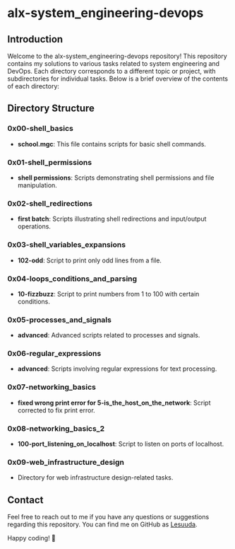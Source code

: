 # alx-system_engineering-devops

## Introduction
Welcome to the alx-system_engineering-devops repository! This repository contains my solutions to various tasks related to system engineering and DevOps. Each directory corresponds to a different topic or project, with subdirectories for individual tasks. Below is a brief overview of the contents of each directory:

## Directory Structure

### 0x00-shell_basics
- **school.mgc**: This file contains scripts for basic shell commands.

### 0x01-shell_permissions
- **shell permissions**: Scripts demonstrating shell permissions and file manipulation.

### 0x02-shell_redirections
- **first batch**: Scripts illustrating shell redirections and input/output operations.

### 0x03-shell_variables_expansions
- **102-odd**: Script to print only odd lines from a file.

### 0x04-loops_conditions_and_parsing
- **10-fizzbuzz**: Script to print numbers from 1 to 100 with certain conditions.

### 0x05-processes_and_signals
- **advanced**: Advanced scripts related to processes and signals.

### 0x06-regular_expressions
- **advanced**: Scripts involving regular expressions for text processing.

### 0x07-networking_basics
- **fixed wrong print error for 5-is_the_host_on_the_network**: Script corrected to fix print error.

### 0x08-networking_basics_2
- **100-port_listening_on_localhost**: Script to listen on ports of localhost.

### 0x09-web_infrastructure_design
- Directory for web infrastructure design-related tasks.

## Contact
Feel free to reach out to me if you have any questions or suggestions regarding this repository. You can find me on GitHub as [Lesuuda](https://github.com/Lesuuda).

Happy coding! 🚀
